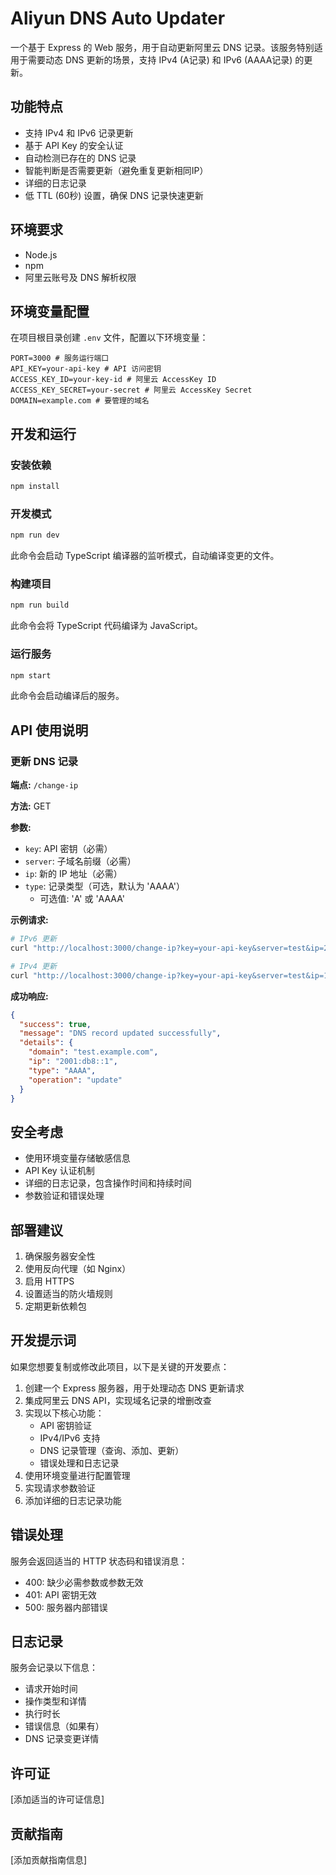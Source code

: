 # Aliyun DNS Auto Updater

一个基于 Express 的 Web 服务，用于自动更新阿里云 DNS 记录。该服务特别适用于需要动态 DNS 更新的场景，支持 IPv4 (A记录) 和 IPv6 (AAAA记录) 的更新。


## 功能特点

- 支持 IPv4 和 IPv6 记录更新
- 基于 API Key 的安全认证
- 自动检测已存在的 DNS 记录
- 智能判断是否需要更新（避免重复更新相同IP）
- 详细的日志记录
- 低 TTL (60秒) 设置，确保 DNS 记录快速更新

## 环境要求

- Node.js
- npm
- 阿里云账号及 DNS 解析权限

## 环境变量配置

在项目根目录创建 `.env` 文件，配置以下环境变量： 

```env
PORT=3000 # 服务运行端口
API_KEY=your-api-key # API 访问密钥
ACCESS_KEY_ID=your-key-id # 阿里云 AccessKey ID
ACCESS_KEY_SECRET=your-secret # 阿里云 AccessKey Secret
DOMAIN=example.com # 要管理的域名
```


## 开发和运行

### 安装依赖
```bash
npm install
```

### 开发模式
```bash
npm run dev
```
此命令会启动 TypeScript 编译器的监听模式，自动编译变更的文件。

### 构建项目
```bash
npm run build
```
此命令会将 TypeScript 代码编译为 JavaScript。

### 运行服务
```bash
npm start
```
此命令会启动编译后的服务。


## API 使用说明

### 更新 DNS 记录

**端点:** `/change-ip`

**方法:** GET

**参数:**
- `key`: API 密钥（必需）
- `server`: 子域名前缀（必需）
- `ip`: 新的 IP 地址（必需）
- `type`: 记录类型（可选，默认为 'AAAA'）
  - 可选值: 'A' 或 'AAAA'

**示例请求:**

```bash
# IPv6 更新
curl "http://localhost:3000/change-ip?key=your-api-key&server=test&ip=2001:db8::1&type=AAAA"

# IPv4 更新
curl "http://localhost:3000/change-ip?key=your-api-key&server=test&ip=192.168.1.1&type=A"
```

**成功响应:**
```json
{
  "success": true,
  "message": "DNS record updated successfully",
  "details": {
    "domain": "test.example.com",
    "ip": "2001:db8::1",
    "type": "AAAA",
    "operation": "update"
  }
}
```

## 安全考虑

- 使用环境变量存储敏感信息
- API Key 认证机制
- 详细的日志记录，包含操作时间和持续时间
- 参数验证和错误处理

## 部署建议

1. 确保服务器安全性
2. 使用反向代理（如 Nginx）
3. 启用 HTTPS
4. 设置适当的防火墙规则
5. 定期更新依赖包

## 开发提示词

如果您想要复制或修改此项目，以下是关键的开发要点：

1. 创建一个 Express 服务器，用于处理动态 DNS 更新请求
2. 集成阿里云 DNS API，实现域名记录的增删改查
3. 实现以下核心功能：
   - API 密钥验证
   - IPv4/IPv6 支持
   - DNS 记录管理（查询、添加、更新）
   - 错误处理和日志记录
4. 使用环境变量进行配置管理
5. 实现请求参数验证
6. 添加详细的日志记录功能

## 错误处理

服务会返回适当的 HTTP 状态码和错误消息：

- 400: 缺少必需参数或参数无效
- 401: API 密钥无效
- 500: 服务器内部错误

## 日志记录

服务会记录以下信息：
- 请求开始时间
- 操作类型和详情
- 执行时长
- 错误信息（如果有）
- DNS 记录变更详情

## 许可证

[添加适当的许可证信息]

## 贡献指南

[添加贡献指南信息]